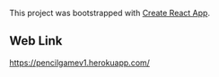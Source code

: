 This project was bootstrapped with [Create React App](https://github.com/facebook/create-react-app).

## Web Link

https://pencilgamev1.herokuapp.com/